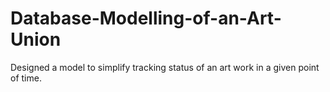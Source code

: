 # Database-Modelling-of-an-Art-Union
Designed a model to simplify tracking status of an art work in a given point of time.

